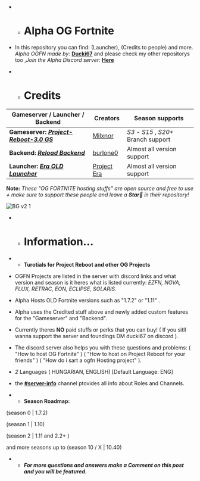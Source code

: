  - - # Alpha OG Fortnite
 - In this repository you can find: (Launcher), (Credits to people) and more.
 *Alpha OGFN made by:* [**Ducki67**](https://github.com/Ducki67) and please check my other repositorys too ,*Join the Alpha Discord server:* [**Here**](https://discord.gg/YwcSnhedQm)

- - # Credits
|  Gameserver / Launcher / Backend  |  Creators  | Season supports |
|--------------|--------------|-------------|
|**Gameserver:** [***Project-Reboot-3.0 GS***](https://github.com/Milxnor/Project-Reboot-3.0) | [Milxnor](https://github.com/Milxnor) | *S3* - *S15* , *S20+* Branch support |
| **Backend:** [***Reload Backend***](https://github.com/Project-Reload/Reload-Backend) | [burlone0](https://github.com/burlone0) | Almost all version support |
| **Launcher:** [***Era OLD Launcher***](https://github.com/EraFNOrg/Era-Launcher) | [Project Era](https://github.com/EraFNOrg) |  Almost all version support |

**Note:** *These "OG FORTNITE hosting stuffs" are open source and free to use **+** make sure to support these people and leave a **Star🌟** in their repository!*

![BG v2 1](https://github.com/user-attachments/assets/97931ae1-8170-47c6-9af6-210915a1d395)

- - # Information...

 -  - **Turotials for Project Reboot and other OG Projects**
 - OGFN Projects are listed in the server with discord links and what version and season is it
heres what is listed currently: *EZFN, NOVA, FLUX, RETRAC, EON, ECLIPSE, SOLARIS*.
 - Alpha Hosts OLD Fortnite versions such as "1.7.2" or "1.11" .
 - Alpha uses the Credited stuff above and newly added custom features for the "Gameserver" and "Backend".
 - Currently theres **NO** paid stuffs or perks that you can buy! ( If you sitll wanna support the server and foundings DM ducki67 on discord ).
 - The discord server also helps you with these questions and problems: 
( "How to host OG Fortnite" )
( "How to host on Project Reboot for your friends" )
( "How do i sart a ogfn Hosting project" ).

 - *2* Languages ( HUNGARIAN, ENGLISH) [Default Language: ENG]  
 - the  [**#server-info**](https://discord.com/channels/1248652960141938799/1295694885776789595) channel ptovides all info about Roles and Channels. 
 - - **Season Roadmap:**

(season 0 | 1.7.2) 

(season 1 | 1.10) 

(season 2 | 1.11 and 2.2+ ) 

and more seasons up to (season 10 / X  | 10.40)

 - - ***For more questions and answers make a Comment on this post and you will be featured.***
